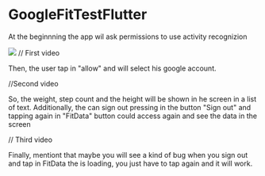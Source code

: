 # GoogleFitTestFlutter

At the beginnning the app wil ask permissions to use activity recognizion

![](https://drive.google.com/file/d/1MDiRXOK6vbPpeF10D8DA6VlZcJqJs_xd/view?usp=sharing)
// First video

Then, the user tap in "allow" and will select his google account.

//Second video

So, the weight, step count and the height will be shown in he screen in a list of text. Additionally, the can sign out pressing in the button "Sign out" and tapping again in "FitData" button could access again and see the data in the screen

// Third video

Finally, mentiont that maybe you will see a kind of bug when you sign out and tap in FitData the is loading, you just have to tap again and it will work. 
